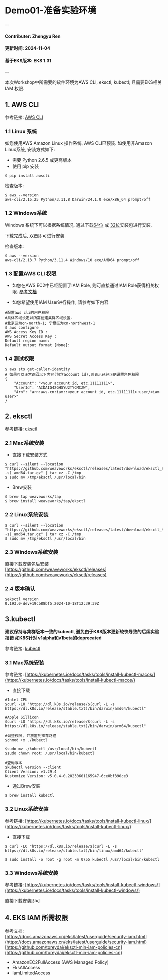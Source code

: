 # Demo01-准备实验环境

--
#### Contributer: Zhengyu Ren
#### 更新时间: 2024-11-04
#### 基于EKS版本: EKS 1.31
--


本次Workshop中所需要的软件环境为AWS CLI, eksctl, kubectl; 且需要EKS相关IAM 权限.

## 1. AWS CLI
参考链接: [AWS CLI](https://aws.amazon.com/cli/)

### 1.1 Linux 系统
如您使用AWS Amazon Linux 操作系统, AWS CLI已预装.
如使用非Amazon Linux系统, 安装方式如下:
* 需要 Python 2.6.5 或更高版本
* 使用 pip 安装

```
$ pip install awscli
```
检查版本:

```
$ aws --version
aws-cli/2.15.25 Python/3.11.8 Darwin/24.1.0 exe/x86_64 prompt/off
```

### 1.2 Windows系统
Windows 系统下可以根据系统情况, 通过下载[64位](https://s3.amazonaws.com/aws-cli/AWSCLI64.msi) 或 [32位](https://s3.amazonaws.com/aws-cli/AWSCLI32.msi)安装包进行安装.

下载完成后, 双击即可进行安装.

检查版本:

```
$ aws --version
aws-cli/2.13.7 Python/3.11.4 Windows/10 exe/AMD64 prompt/off
```

### 1.3 配置AWS CLI 权限
* 如您在AWS EC2中已经配置了IAM Role, 则可直接通过IAM Role获得相关权限.
	[参考文档](https://docs.amazonaws.cn/AWSEC2/latest/UserGuide/iam-roles-for-amazon-ec2.html)

* 如您希望使用IAM User进行操作, 请参考如下内容

```
#配置aws cli的用户权限
#具体区域设定以所需创建集群区域设置.
#北京区为cn-north-1; 宁夏区为cn-northwest-1
$ aws configure
AWS Access Key ID :
AWS Secret Access Key :
Default region name:
Default output format [None]:
```

### 1.4 测试权限

```
$ aws sts get-caller-identity
# 如果可以正常返回以下内容(包含account id),则表示已经正确设置角色权限
{
    "Account": "<your account id, etc.11111111>", 
    "UserId": "AIDAIG42GHSYU2TYCMCZW", 
    "Arn": "arn:aws-cn:iam::<your account id, etc.11111111>:user/<iam user>"
}
```


## 2. eksctl
参考链接: [eksctl](https://eksctl.io/)

### 2.1 Mac系统安装
* 直接下载安装方式

```
$ curl --silent --location "https://github.com/weaveworks/eksctl/releases/latest/download/eksctl_$(uname -s)_amd64.tar.gz" | tar xz -C /tmp
$ sudo mv /tmp/eksctl /usr/local/bin
```

* Brew安装

```
$ brew tap weaveworks/tap
$ brew install weaveworks/tap/eksctl
```

### 2.2 Linux系统安装

```
$ curl --silent --location "https://github.com/weaveworks/eksctl/releases/latest/download/eksctl_$(uname -s)_amd64.tar.gz" | tar xz -C /tmp
$ sudo mv /tmp/eksctl /usr/local/bin
```

### 2.3 Windows系统安装
直接下载安装包后安装
<br>[https://github.com/weaveworks/eksctl/releases](https://github.com/weaveworks/eksctl/releases)

### 2.4 版本确认
```
$eksctl version
0.193.0-dev+19cb88bf5.2024-10-18T12:39:39Z
```

## 3.kubectl
**建议保持与集群版本一致的kubectl, 避免由于K8S版本更新较快导致的后续实验报错**
**如K8S针对 v1alpha和v1beta的deprecated**


参考链接: [kubectl](https://kubernetes.io/docs/tasks/tools/)

### 3.1 Mac系统安装
参考链接: [https://kubernetes.io/docs/tasks/tools/install-kubectl-macos/](https://kubernetes.io/docs/tasks/tools/install-kubectl-macos/)

* 直接下载

```
#Intel CPU
$curl -LO "https://dl.k8s.io/release/$(curl -L -s https://dl.k8s.io/release/stable.txt)/bin/darwin/amd64/kubectl"

#Apple Sillicon
$curl -LO "https://dl.k8s.io/release/$(curl -L -s https://dl.k8s.io/release/stable.txt)/bin/darwin/arm64/kubectl"

#调整权限, 并放置到推荐路径
$chmod +x ./kubectl

$sudo mv ./kubectl /usr/local/bin/kubectl
$sudo chown root: /usr/local/bin/kubectl

#查询版本
$kubectl version --client
Client Version: v1.29.4
Kustomize Version: v5.0.4-0.20230601165947-6ce0bf390ce3
```

* 通过Brew安装

```
$ brew install kubectl
```

### 3.2 Linux系统安装
参考链接: [https://kubernetes.io/docs/tasks/tools/install-kubectl-linux/](https://kubernetes.io/docs/tasks/tools/install-kubectl-linux/)

* 直接下载

```
$ curl -LO "https://dl.k8s.io/release/$(curl -L -s https://dl.k8s.io/release/stable.txt)/bin/linux/amd64/kubectl"

$ sudo install -o root -g root -m 0755 kubectl /usr/local/bin/kubectl
```

### 3.3 Windows系统安装
参考链接: [https://kubernetes.io/docs/tasks/tools/install-kubectl-windows/](https://kubernetes.io/docs/tasks/tools/install-kubectl-windows/)

直接下载安装即可

## 4. EKS IAM 所需权限
参考文档:
<br>[https://docs.amazonaws.cn/eks/latest/userguide/security-iam.html](https://docs.amazonaws.cn/eks/latest/userguide/security-iam.html)
<br>[https://github.com/toreydai/eksctl-min-iam-policies-cn](https://github.com/toreydai/eksctl-min-iam-policies-cn)

* AmazonEC2FullAccess (AWS Managed Policy)
* EksAllAccess
* IamLimitedAccess
